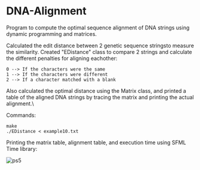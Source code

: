 # DNA-Alignment
Program to compute the optimal sequence alignment of DNA strings using dynamic programming and matrices.

Calculated the edit distance between 2 genetic sequence stringsto measure the similarity. Created "EDistance" class to compare 2 strings and calculate the different penalties for aligning eachother:
```
0 --> If the characters were the same
1 --> If the characters were different
2 --> If a character matched with a blank
```
Also calculated the optimal distance using the Matrix class, and printed a table of the aligned DNA strings by tracing the matrix and printing the actual alignment.\

Commands: 
```
make
./EDistance < example10.txt
```
Printing the matrix table, alignment table, and execution time using SFML Time library:

![ps5](https://user-images.githubusercontent.com/70961105/173461938-ce245364-c2c0-49be-953a-ae1ea60e9555.png)
